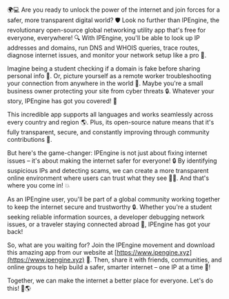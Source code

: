 🌍💻 Are you ready to unlock the power of the internet and join forces for a safer, more transparent digital world? 🛡️ Look no further than IPEngine, the revolutionary open-source global networking utility app that's free for everyone, everywhere! 🔍 With IPEngine, you'll be able to look up IP addresses and domains, run DNS and WHOIS queries, trace routes, diagnose internet issues, and monitor your network setup like a pro 📡.

Imagine being a student checking if a domain is fake before sharing personal info 💸. Or, picture yourself as a remote worker troubleshooting your connection from anywhere in the world 🌆. Maybe you're a small business owner protecting your site from cyber threats 🔒. Whatever your story, IPEngine has got you covered! 🚀

This incredible app supports all languages and works seamlessly across every country and region 🌎. Plus, its open-source nature means that it's fully transparent, secure, and constantly improving through community contributions 💪.

But here's the game-changer: IPEngine is not just about fixing internet issues – it's about making the internet safer for everyone! 🔒 By identifying suspicious IPs and detecting scams, we can create a more transparent online environment where users can trust what they see 🕵️‍♀️. And that's where you come in! 💥

As an IPEngine user, you'll be part of a global community working together to keep the internet secure and trustworthy 🔒. Whether you're a student seeking reliable information sources, a developer debugging network issues, or a traveler staying connected abroad 🛫️, IPEngine has got your back!

So, what are you waiting for? Join the IPEngine movement and download this amazing app from our website at [https://www.ipengine.xyz](https://www.ipengine.xyz) 🔗. Then, share it with friends, communities, and online groups to help build a safer, smarter internet – one IP at a time 🚀!

Together, we can make the internet a better place for everyone. Let's do this! 💪🌎